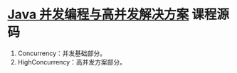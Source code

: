 # [Java 并发编程与高并发解决方案](https://coding.imooc.com/class/195.html) 课程源码

1. Concurrency：并发基础部分。
2. HighConcurrency：高并发方案部分。
